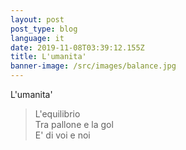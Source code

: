 ```yaml
---
layout: post
post_type: blog
language: it
date: 2019-11-08T03:39:12.155Z
title: L'umanita'
banner-image: /src/images/balance.jpg
---
```

L'umanita'
> L'equilibrio\
> Tra pallone e la gol\
> E' di voi e noi
